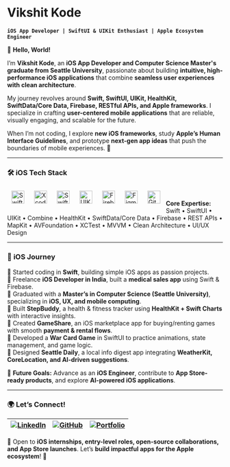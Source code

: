 # Vikshit Kode  

**`iOS App Developer | SwiftUI & UIKit Enthusiast | Apple Ecosystem Engineer`**  

👋 **Hello, World!**  

I’m **Vikshit Kode**, an **iOS App Developer and Computer Science Master's graduate from Seattle University**, passionate about building **intuitive, high-performance iOS applications** that combine **seamless user experiences with clean architecture**.  

My journey revolves around **Swift, SwiftUI, UIKit, HealthKit, SwiftData/Core Data, Firebase, RESTful APIs, and Apple frameworks**. I specialize in crafting **user-centered mobile applications** that are reliable, visually engaging, and scalable for the future.  

When I’m not coding, I explore **new iOS frameworks**, study **Apple’s Human Interface Guidelines**, and prototype **next-gen app ideas** that push the boundaries of mobile experiences. 🚀  

---

### 🛠 iOS Tech Stack  

<img align="left" alt="Swift" width="30px" style="padding:10px;" src="https://cdn.jsdelivr.net/gh/devicons/devicon/icons/swift/swift-original.svg"/>
<img align="left" alt="Xcode" width="30px" style="padding:10px;" src="https://cdn.jsdelivr.net/gh/devicons/devicon/icons/xcode/xcode-original.svg"/>
<img align="left" alt="SwiftUI" width="30px" style="padding:10px;" src="https://developer.apple.com/assets/elements/icons/swiftui/swiftui-256x256_2x.png"/>
<img align="left" alt="UIKit" width="30px" style="padding:10px;" src="https://developer.apple.com/assets/elements/icons/uikit/uikit-96x96_2x.png"/>
<img align="left" alt="Firebase" width="30px" style="padding:10px;" src="https://brandlogos.net/wp-content/uploads/2025/03/firebase_icon-logo_brandlogos.net_tcvck-300x378.png">
<img align="left" alt="Figma" width="30px" style="padding:10px;" src="https://cdn.jsdelivr.net/gh/devicons/devicon/icons/figma/figma-original.svg"/>
<img align="left" alt="GitHub" width="30px" style="padding:10px;" src="https://cdn.jsdelivr.net/gh/devicons/devicon/icons/github/github-original.svg"/>  

<br />  

**Core Expertise:**  
Swift • SwiftUI • UIKit • Combine • HealthKit • SwiftData/Core Data • Firebase • REST APIs • MapKit • AVFoundation • XCTest • MVVM • Clean Architecture • UI/UX Design 

---

### 📌 **iOS Journey**  

🔹 Started coding in **Swift**, building simple iOS apps as passion projects.  
🔹 Freelance **iOS Developer in India**, built a **medical sales app** using Swift & Firebase.  
🔹 Graduated with a **Master’s in Computer Science (Seattle University)**, specializing in **iOS, UX, and mobile computing**.  
🔹 Built **StepBuddy**, a health & fitness tracker using **HealthKit + Swift Charts** with interactive insights.  
🔹 Created **GameShare**, an iOS marketplace app for buying/renting games with smooth **payment & rental flows**.  
🔹 Developed a **War Card Game** in SwiftUI to practice animations, state management, and game logic.  
🔹 Designed **Seattle Daily**, a local info digest app integrating **WeatherKit, CoreLocation, and AI-driven suggestions**.  

🚀 **Future Goals:** Advance as an **iOS Engineer**, contribute to **App Store-ready products**, and explore **AI-powered iOS applications**.  

---

### 🌍 **Let’s Connect!**  

| [![LinkedIn](https://img.shields.io/badge/LinkedIn-0077B5?style=for-the-badge&logo=linkedin&logoColor=white)](https://www.linkedin.com/in/vikshitkode/) | [![GitHub](https://img.shields.io/badge/GitHub-181717?style=for-the-badge&logo=github&logoColor=white)](https://github.com/vikshitkode) | [![Portfolio](https://img.shields.io/badge/Portfolio-000?style=for-the-badge&logo=vercel&logoColor=white)](https://unrivaled-sawine-5c1fc4.netlify.app/) |  
|---|---|---|  

💬 Open to **iOS internships, entry-level roles, open-source collaborations, and App Store launches**. Let’s **build impactful apps for the Apple ecosystem**! 🍎  
